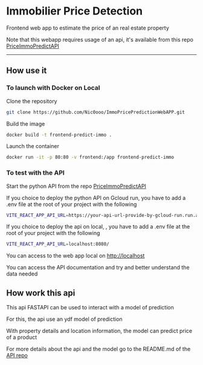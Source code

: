 # Immobilier Price Detection

Frontend web app to estimate the price of an real estate property

Note that this webapp requires usage of an api, it's available from this repo [PriceImmoPredictAPI](https://github.com/Nic0ooo/PriceImmoPredictAPI.git)

----------------------------------------------------------------

## How use it

### To launch with Docker on Local

Clone the repository

```bash
git clone https://github.com/Nic0ooo/ImmoPricePredictionWebAPP.git
```

Build the image

```bash
docker build -t frontend-predict-immo .
```

Launch the container

```bash
docker run -it -p 80:80 -v frontend:/app frontend-predict-immo
```

### To test with the API

Start the python API from the repo [PriceImmoPredictAPI](https://github.com/Nic0ooo/PriceImmoPredictAPI.git)

If you choice to deploy the python API on Gcloud run, you have to add a .env file at the root of your project with the following

```bash
VITE_REACT_APP_API_URL=https://your-api-url-provide-by-gcloud-run.run.app
```

If you choice to deploy the api on local, , you have to add a .env file at the root of your project with the following

```bash
VITE_REACT_APP_API_URL=localhost:8080/
```

You can access to the web app local on [http://localhost](http://localhost)

You can access the API documentation and try and better understand the data needed

## How work this api

This api FASTAPI can be used to interact with a model of prediction

For this, the api use an ydf model of prediction

With property details and location information, the model can predict price of a product

For more details about the api and the model go to the README.md of the [API repo](https://github.com/Nic0ooo/PriceImmoPredictAPI.git)
